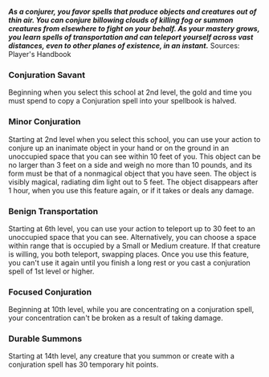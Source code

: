 ***As a conjurer, you favor spells that produce objects and creatures out of thin air. You can conjure billowing clouds of killing fog or summon creatures from elsewhere to fight on your behalf. As your mastery grows, you learn spells of transportation and can teleport yourself across vast distances, even to other planes of existence, in an instant.***
Sources: Player's Handbook
### Conjuration Savant
Beginning when you select this school at 2nd level, the gold and time you must spend to copy a Conjuration spell into your spellbook is halved.
### Minor Conjuration
Starting at 2nd level when you select this school, you can use your action to conjure up an inanimate object in your hand or on the ground in an unoccupied space that you can see within 10 feet of you. This object can be no larger than 3 feet on a side and weigh no more than 10 pounds, and its form must be that of a nonmagical object that you have seen. The object is visibly magical, radiating dim light out to 5 feet.
The object disappears after 1 hour, when you use this feature again, or if it takes or deals any damage.
### Benign Transportation
Starting at 6th level, you can use your action to teleport up to 30 feet to an unoccupied space that you can see. Alternatively, you can choose a space within range that is occupied by a Small or Medium creature. If that creature is willing, you both teleport, swapping places.
Once you use this feature, you can't use it again until you finish a long rest or you cast a conjuration spell of 1st level or higher.
### Focused Conjuration
Beginning at 10th level, while you are concentrating on a conjuration spell, your concentration can't be broken as a result of taking damage.
### Durable Summons
Starting at 14th level, any creature that you summon or create with a conjuration spell has 30 temporary hit points.
